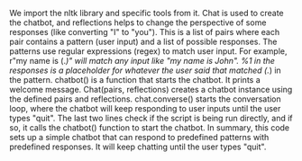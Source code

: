 We import the nltk library and specific tools from it. Chat is used to create the chatbot, and reflections helps to change the perspective of some responses (like converting "I" to "you").
This is a list of pairs where each pair contains a pattern (user input) and a list of possible responses.
The patterns use regular expressions (regex) to match user input. For example, r"my name is (.*)" will match any input like "my name is John".
%1 in the responses is a placeholder for whatever the user said that matched (.*) in the pattern.
chatbot() is a function that starts the chatbot.
It prints a welcome message.
Chat(pairs, reflections) creates a chatbot instance using the defined pairs and reflections.
chat.converse() starts the conversation loop, where the chatbot will keep responding to user inputs until the user types "quit".
The last two lines check if the script is being run directly, and if so, it calls the chatbot() function to start the chatbot.
In summary, this code sets up a simple chatbot that can respond to predefined patterns with predefined responses. It will keep chatting until the user types "quit".
